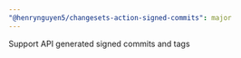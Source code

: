 ```yaml
---
"@henrynguyen5/changesets-action-signed-commits": major
---
```


Support API generated signed commits and tags
